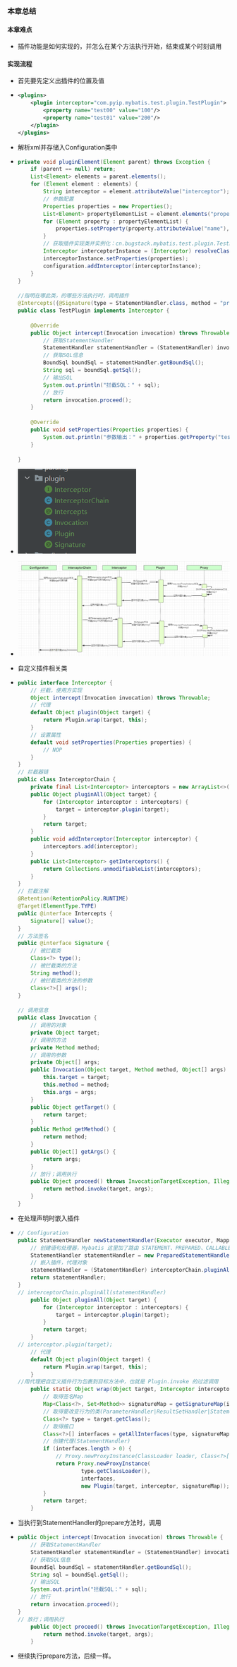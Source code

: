 ### 本章总结
#### 本章难点
- 插件功能是如何实现的，并怎么在某个方法执行开始，结束或某个时刻调用
#### 实现流程
- 首先要先定义出插件的位置及值

- ```xml
  <plugins>
      <plugin interceptor="com.pyip.mybatis.test.plugin.TestPlugin">
          <property name="test00" value="100"/>
          <property name="test01" value="200"/>
      </plugin>
  </plugins>
  ```

- 解析xml并存储入Configuration类中

- ```java
  private void pluginElement(Element parent) throws Exception {
      if (parent == null) return;
      List<Element> elements = parent.elements();
      for (Element element : elements) {
          String interceptor = element.attributeValue("interceptor");
          // 参数配置
          Properties properties = new Properties();
          List<Element> propertyElementList = element.elements("property");
          for (Element property : propertyElementList) {
              properties.setProperty(property.attributeValue("name"), property.attributeValue("value"));
          }
          // 获取插件实现类并实例化：cn.bugstack.mybatis.test.plugin.TestPlugin
          Interceptor interceptorInstance = (Interceptor) resolveClass(interceptor).newInstance();
          interceptorInstance.setProperties(properties);
          configuration.addInterceptor(interceptorInstance);
      }
  }
  
  //指明在哪此类，的哪些方法执行时，调用插件
  @Intercepts({@Signature(type = StatementHandler.class, method = "prepare", args = {Connection.class})})
  public class TestPlugin implements Interceptor {
  
      @Override
      public Object intercept(Invocation invocation) throws Throwable {
          // 获取StatementHandler
          StatementHandler statementHandler = (StatementHandler) invocation.getTarget();
          // 获取SQL信息
          BoundSql boundSql = statementHandler.getBoundSql();
          String sql = boundSql.getSql();
          // 输出SQL
          System.out.println("拦截SQL：" + sql);
          // 放行
          return invocation.proceed();
      }
  
      @Override
      public void setProperties(Properties properties) {
          System.out.println("参数输出：" + properties.getProperty("test00"));
      }
  
  }
  ```

- ![](img\plugin.png)
- ![](img\invocation.png)

- 自定义插件相关类

- ```java
  public interface Interceptor {
      // 拦截，使用方实现
      Object intercept(Invocation invocation) throws Throwable;
      // 代理
      default Object plugin(Object target) {
          return Plugin.wrap(target, this);
      }
      // 设置属性
      default void setProperties(Properties properties) {
          // NOP
      }
  }
  // 拦截器链
  public class InterceptorChain {
      private final List<Interceptor> interceptors = new ArrayList<>();
      public Object pluginAll(Object target) {
          for (Interceptor interceptor : interceptors) {
              target = interceptor.plugin(target);
          }
          return target;
      }
      public void addInterceptor(Interceptor interceptor) {
          interceptors.add(interceptor);
      }
      public List<Interceptor> getInterceptors() {
          return Collections.unmodifiableList(interceptors);
      }
  }
  // 拦截注解
  @Retention(RetentionPolicy.RUNTIME)
  @Target(ElementType.TYPE)
  public @interface Intercepts {
      Signature[] value();
  }
  // 方法签名
  public @interface Signature {
      // 被拦截类
      Class<?> type();
      // 被拦截类的方法
      String method();
      // 被拦截类的方法的参数
      Class<?>[] args();
  }
  
  // 调用信息
  public class Invocation {
      // 调用的对象
      private Object target;
      // 调用的方法
      private Method method;
      // 调用的参数
      private Object[] args;
      public Invocation(Object target, Method method, Object[] args) {
          this.target = target;
          this.method = method;
          this.args = args;
      }
      public Object getTarget() {
          return target;
      }
      public Method getMethod() {
          return method;
      }
      public Object[] getArgs() {
          return args;
      }
      // 放行；调用执行
      public Object proceed() throws InvocationTargetException, IllegalAccessException {
          return method.invoke(target, args);
      }
  }
  
  ```

- 在处理声明时嵌入插件

- ```java
  // Configuration
  public StatementHandler newStatementHandler(Executor executor, MappedStatement mappedStatement, Object parameter, RowBounds rowBounds, ResultHandler resultHandler, BoundSql boundSql) {
      // 创建语句处理器，Mybatis 这里加了路由 STATEMENT、PREPARED、CALLABLE 我们默认只根据预处理进行实例化
      StatementHandler statementHandler = new PreparedStatementHandler(executor, mappedStatement, parameter, rowBounds, resultHandler, boundSql);
      // 嵌入插件，代理对象
      statementHandler = (StatementHandler) interceptorChain.pluginAll(statementHandler);
      return statementHandler;
  }
  // interceptorChain.pluginAll(statementHandler)
      public Object pluginAll(Object target) {
          for (Interceptor interceptor : interceptors) {
              target = interceptor.plugin(target);
          }
          return target;
      }
  // interceptor.plugin(target);
      // 代理
      default Object plugin(Object target) {
          return Plugin.wrap(target, this);
      }
  //用代理把自定义插件行为包裹到目标方法中，也就是 Plugin.invoke 的过滤调用
      public static Object wrap(Object target, Interceptor interceptor) {
          // 取得签名Map
          Map<Class<?>, Set<Method>> signatureMap = getSignatureMap(interceptor);
          // 取得要改变行为的类(ParameterHandler|ResultSetHandler|StatementHandler|Executor)，目前只添加了 StatementHandler
          Class<?> type = target.getClass();
          // 取得接口
          Class<?>[] interfaces = getAllInterfaces(type, signatureMap);
          // 创建代理(StatementHandler)
          if (interfaces.length > 0) {
              // Proxy.newProxyInstance(ClassLoader loader, Class<?>[] interfaces, InvocationHandler h)
              return Proxy.newProxyInstance(
                      type.getClassLoader(),
                      interfaces,
                      new Plugin(target, interceptor, signatureMap));
          }
          return target;
      }
  ```

- 当执行到StatementHandler的prepare方法时，调用

- ```java
  public Object intercept(Invocation invocation) throws Throwable {
      // 获取StatementHandler
      StatementHandler statementHandler = (StatementHandler) invocation.getTarget();
      // 获取SQL信息
      BoundSql boundSql = statementHandler.getBoundSql();
      String sql = boundSql.getSql();
      // 输出SQL
      System.out.println("拦截SQL：" + sql);
      // 放行
      return invocation.proceed();
  }
  // 放行；调用执行
      public Object proceed() throws InvocationTargetException, IllegalAccessException {
          return method.invoke(target, args);
      }
  ```

- 继续执行prepare方法，后续一样。